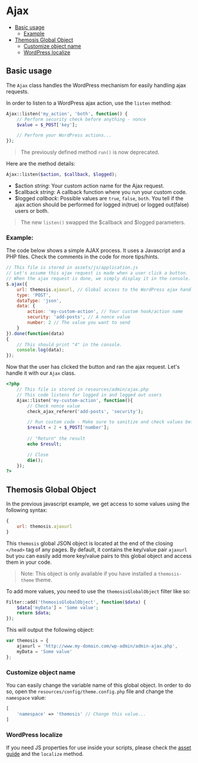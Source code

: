 Ajax
====

- [Basic usage](#basic-usage)
	- [Example](#example)
- [Themosis Global Object](#themosis-global-object)
	- [Customize object name](#customize-object-name)
	- [WordPress localize](#wordpress-localize)

Basic usage
-----------

The `Ajax` class handles the WordPress mechanism for easily handling ajax requests.

In order to listen to a WordPress ajax action, use the `listen` method:

```php
Ajax::listen('my_action', 'both', function() {	
    // Perform security check before anything - nonce
    $value = $_POST['key'];

    // Perform your WordPress actions...
});
```

> The previously defined method `run()` is now deprecated.

Here are the method details:
```php
Ajax::listen($action, $callback, $logged);
```

* $action _string_: Your custom action name for the Ajax request.
* $callback _string_: A callback function where you run your custom code.
* $logged _callback_: Possible values are `true`, `false`, `both`. You tell if the ajax action should be performed for logged in(true) or logged out(false) users or both.

> The new `listen()` swapped the $callback and $logged parameters.

### Example:

The code below shows a simple AJAX process. It uses a Javascript and a PHP files. Check the comments in the code for more tips/hints.

```js
// This file is stored in assets/js/application.js
// Let's assume this ajax request is made when a user click a button.
// When the ajax request is done, we simply display it in the console.
$.ajax({
    url: themosis.ajaxurl, // Global access to the WordPress ajax handler file
    type: 'POST',
    dataType: 'json',
    data: {
        action: 'my-custom-action', // Your custom hook/action name
        security: 'add-posts', // A nonce value
        number: 2 // The value you want to send
    }
}).done(function(data)
{	
    // This should print "4" in the console.
    console.log(data);
});
```

Now that the user has clicked the button and ran the ajax request. Let's handle it with our `Ajax` class.

```php
<?php
    // This file is stored in resources/admin/ajax.php
    // This code listens for logged in and logged out users
    Ajax::listen('my-custom-action', function(){	
        // Check nonce value
        check_ajax_referer('add-posts', 'security');

        // Run custom code - Make sure to sanitize and check values before
        $result = 2 + $_POST['number'];
		
        // "Return" the result
        echo $result;

        // Close
        die();
    });
?>
```

Themosis Global Object
----------------------

In the previous javascript example, we get access to some values using the following syntax:

```js
{
    url: themosis.ajaxurl
}
```

This `themosis` global JSON object is located at the end of the closing `</head>` tag of any pages. By default, it contains the key/value pair `ajaxurl` but you can easily add more key/value pairs to this global object and access them in your code.

> Note: This object is only available if you have installed a `themosis-theme` theme.

To add more values, you need to use the `themosisGlobalObject` filter like so:

```php
Filter::add('themosisGlobalObject', function($data) {
    $data['myData'] = 'Some value';
    return $data;
});
```

This will output the following object:

```js
var themosis = {
    ajaxurl = 'http://www.my-domain.com/wp-admin/admin-ajax.php',
    myData = 'Some value'
};
```

### Customize object name

You can easily change the variable name of this global object. In order to do so, open the `resources/config/theme.config.php` file and change the `namespace` value:

```php
[
    'namespace' => 'themosis' // Change this value...
]
```

### WordPress localize

If you need JS properties for use inside your scripts, please check the [asset guide]({{url}}/asset) and the `localize` method.